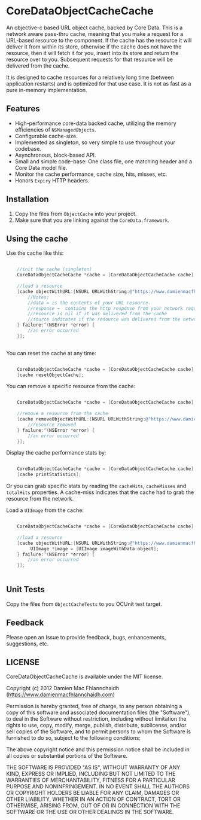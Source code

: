 CoreDataObjectCacheCache
=============

An objective-c based URL object cache, backed by Core Data. This is a network aware pass-thru cache, meaning that you make a request for a URL-based resource to the component. If the cache has the resource it will deliver it from within its store, otherwise if the cache does not have the resource, then it will fetch it for you, insert into its store and return the resource over to you. Subsequent requests for that resource will be delivered from the cache. 

It is designed to cache resources for a relatively long time (between application restarts) and is optimized for that use case. It is not as fast as a pure in-memory implementation.

Features
--------

* High-performance core-data backed cache, utilizing the memory efficiencies of `NSManagedObjects`.
* Configurable cache-size.
* Implemented as singleton, so very simple to use throughout your codebase.
* Asynchronous, block-based API.
* Small and simple code-base: One class file, one matching header and a Core Data model file.
* Monitor the cache performance, cache size, hits, misses, etc.
* Honors `Expiry` HTTP headers.


Installation
------------

1. Copy the files from `ObjectCache` into your project.
2. Make sure that you are linking against the `CoreData.framework`.

Using the cache
---------------

Use the cache like this:

```objective-c

    //init the cache (singleton)
	CoreDataObjectCacheCache *cache = [CoreDataObjectCacheCache cache];
	
	//load a resource
	[cache objectWithURL:[NSURL URLWithString:@"https://www.damienmacfhlannchaidh.com/blogimages/weather1.png"] success:^(NSData *object, NSURLResponse *response, ObjectLoadSource source) {
		//Notes:
		//data = is the contents of your URL resource.
		//response =  contains the http response from your network request, if the cache had to retrieve the resource from the network.
		//resource is nil if it was delivered from the cache
		//source indicates if the resource was delivered from the network or the cache
	} failure:^(NSError *error) {
		//an error occurred
	}];
	
```

You can reset the cache at any time:

```objective-c

	CoreDataObjectCacheCache *cache = [CoreDataObjectCacheCache cache];
	[cache resetObjectCache];
```

You can remove a specific resource from the cache:

```objective-c

	CoreDataObjectCacheCache *cache = [CoreDataObjectCacheCache cache];
	
	//remove a resource from the cache
	[cache removeObjectWithURL:[NSURL URLWithString:@"https://www.damienmacfhlannchaidh.com/blogimages/weather1.png"] success:^(NSData *object, NSURLResponse *response, ObjectLoadSource source) {
		//resource removed
	} failure:^(NSError *error) {
		//an error occurred
	}];
```

Display the cache performance stats by:

```objective-c

	CoreDataObjectCacheCache *cache = [CoreDataObjectCacheCache cache];
	[cache printStatistics];
```

Or you can grab specific stats by reading the `cacheHits`, `cacheMisses` and `totalHits` properties. A cache-miss indicates that the cache had to grab the resource from the network.

Load a `UIImage` from the cache:

```objective-c

	CoreDataObjectCacheCache *cache = [CoreDataObjectCacheCache cache];
	
	//load a resource
	[cache objectWithURL:[NSURL URLWithString:@"https://www.damienmacfhlannchaidh.com/blogimages/weather1.png"] success:^(NSData *object, NSURLResponse *response, ObjectLoadSource source) {
		 UIImage *image = [UIImage imageWithData:object];
	} failure:^(NSError *error) {
		//an error occurred
	}];
	
```

Unit Tests
----------

Copy the files from `ObjectCacheTests` to you OCUnit test target.

Feedback
--------

Please open an Issue to provide feedback, bugs, enhancements, suggestions, etc.

LICENSE
-------

CoreDataObjectCacheCache is available under the MIT license.

Copyright (c) 2012 Damien Mac Fhlannchaidh (https://www.damienmacfhlannchaidh.com)

Permission is hereby granted, free of charge, to any person obtaining a copy
of this software and associated documentation files (the "Software"), to deal
in the Software without restriction, including without limitation the rights
to use, copy, modify, merge, publish, distribute, sublicense, and/or sell
copies of the Software, and to permit persons to whom the Software is
furnished to do so, subject to the following conditions:

The above copyright notice and this permission notice shall be included in
all copies or substantial portions of the Software.

THE SOFTWARE IS PROVIDED "AS IS", WITHOUT WARRANTY OF ANY KIND, EXPRESS OR
IMPLIED, INCLUDING BUT NOT LIMITED TO THE WARRANTIES OF MERCHANTABILITY,
FITNESS FOR A PARTICULAR PURPOSE AND NONINFRINGEMENT. IN NO EVENT SHALL THE
AUTHORS OR COPYRIGHT HOLDERS BE LIABLE FOR ANY CLAIM, DAMAGES OR OTHER
LIABILITY, WHETHER IN AN ACTION OF CONTRACT, TORT OR OTHERWISE, ARISING FROM,
OUT OF OR IN CONNECTION WITH THE SOFTWARE OR THE USE OR OTHER DEALINGS IN
THE SOFTWARE.


